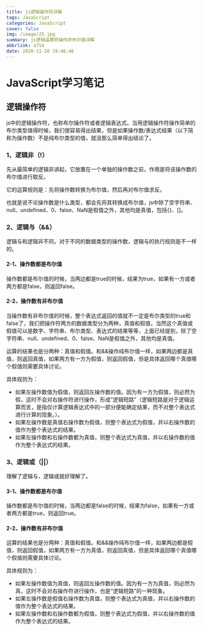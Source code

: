 ```yaml
---
title: js逻辑操作符详解
tags: JavaScript
categories: JavaScript
cover: false
img: /image/25.jpg
summary: js逻辑运算符操作非布尔值详解
abbrlink: a754
date: 2020-11-20 19:46:46
---
```


# JavaScript学习笔记

## 逻辑操作符

js中的逻辑操作符，也称布尔操作符或者逻辑表达式。当用逻辑操作符操作简单的布尔类型值得时候，我们很容易得出结果，但是如果操作数/表达式结果（以下简称为操作数）不是纯布尔类型的值，就没那么简单得出结论了。

### 1、逻辑非（!）

先从最简单的逻辑非讲起，它放置在一个单独的操作数之前，作用是将该操作数的布尔值进行取反。

它的运算规则是：先将操作数转换为布尔值，然后再对布尔值求反。

也就是说不论操作数是什么类型，都会先将其转换成布尔值，js中除了空字符串、null、undefined、0、false、NaN是假值之外，其他均是真值，包括{}、[]。

### 2、逻辑与（&&）

逻辑与和逻辑非不同，对于不同的数据类型的操作数，逻辑与的执行规则是不一样的。

#### 2-1、操作数都是布尔值

操作数都是布尔值的时候，当两边都是true的时候，结果为true，如果有一方或者两方都是false，则返回false。

#### 2-2、操作数有非布尔值

当操作数有非布尔值的时候，整个表达式返回的值就不一定是布尔类型的true和false了，我们把操作符两方的数据类型分为两种，真值和假值，当然这个真值或假值可以是数字、字符串、布尔类型、表达式的结果等等，上面已经提到，除了空字符串、null、undefined、0、false、NaN是假值之外，其他均是真值。

运算的结果也是分两种：真值和假值。和&&操作纯布尔值一样，如果两边都是真值，则返回真值，如果两方有一方为假值，则返回假值，但是具体返回哪个真值哪个假值则需要具体讨论。

具体规则为：

- 如果左操作数值为假值，则返回左操作数的值。因为有一方为假值，则必然为假，这时不会对右操作符进行操作，形成“逻辑短路”（逻辑短路是对于逻辑运算而言，是指仅计算逻辑表达式中的一部分便能确定结果，而不对整个表达式进行计算的现象。）。
- 如果左操作数是真值右操作数为假值，则整个表达式为假值，并以右操作数的值作为整个表达式的结果。
- 如果左操作数和右操作数都为真值，则整个表达式为真值，并以右操作数的值作为整个表达式的结果。

### 3、逻辑或（||）

理解了逻辑与，逻辑或就好理解了。

#### 3-1、操作数都是布尔值

操作数都是布尔值的时候，当两边都是false的时候，结果为false，如果有一方或者两方都是true，则返回true。

#### 2-2、操作数有非布尔值

运算的结果也是分两种：真值和假值。和&&操作纯布尔值一样，如果两边都是假值，则返回假值，如果两方有一方为真值，则返回真值，但是具体返回哪个真值哪个假值则需要具体讨论。

具体规则为：

- 如果左操作数值为真值，则返回左操作数的值。因为有一方为真值，则必然为真，这时不会对右操作符进行操作，也是“逻辑短路”的一种现象。
- 如果左操作数是假值右操作数为真值，则整个表达式为真值，并以右操作数的值作为整个表达式的结果。
- 如果左操作数和右操作数都为假值，则整个表达式为假值，并以右操作数的值作为整个表达式的结果。

